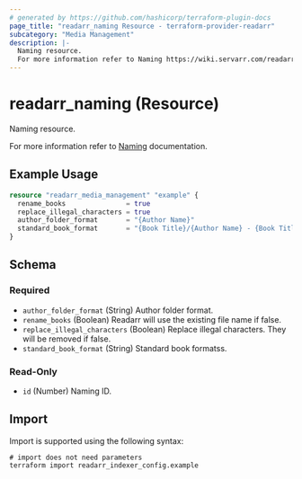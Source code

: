```yaml
---
# generated by https://github.com/hashicorp/terraform-plugin-docs
page_title: "readarr_naming Resource - terraform-provider-readarr"
subcategory: "Media Management"
description: |-
  Naming resource.
  For more information refer to Naming https://wiki.servarr.com/readarr/settings#community-naming-suggestions documentation.
---
```


# readarr_naming (Resource)

<!-- subcategory:Media Management -->Naming resource.
For more information refer to [Naming](https://wiki.servarr.com/readarr/settings#community-naming-suggestions) documentation.

## Example Usage

```terraform
resource "readarr_media_management" "example" {
  rename_books               = true
  replace_illegal_characters = true
  author_folder_format       = "{Author Name}"
  standard_book_format       = "{Book Title}/{Author Name} - {Book Title}{ (PartNumber)}"
}
```

<!-- schema generated by tfplugindocs -->
## Schema

### Required

- `author_folder_format` (String) Author folder format.
- `rename_books` (Boolean) Readarr will use the existing file name if false.
- `replace_illegal_characters` (Boolean) Replace illegal characters. They will be removed if false.
- `standard_book_format` (String) Standard book formatss.

### Read-Only

- `id` (Number) Naming ID.

## Import

Import is supported using the following syntax:

```shell
# import does not need parameters
terraform import readarr_indexer_config.example
```
